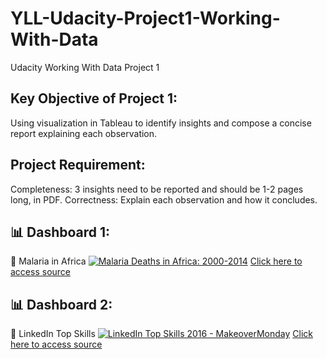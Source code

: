 # YLL-Udacity-Project1-Working-With-Data
Udacity Working With Data Project 1

## Key Objective of Project 1:
Using visualization in Tableau to identify insights and compose a concise report explaining each observation.

## Project Requirement:
Completeness: 3 insights need to be reported and should be 1-2 pages long, in PDF.
Correctness: Explain each observation and how it concludes.

## 📊 Dashboard 1:
📌 Malaria in Africa
<a href='http:&#47;&#47;vizdiff.blogspot.com&#47;2016&#47;08&#47;tweakthursday-dotting-map.html'><img alt='Malaria Deaths in Africa: 2000-2014 ' src='https:&#47;&#47;public.tableau.com&#47;static&#47;images&#47;Ma&#47;MakeoverMonday34Malaria_0&#47;MalariainAfrica&#47;1_rss.png'></a>
<a href="https://public.tableau.com/views/MakeoverMonday34Malaria/MalariainAfrica">Click here to access source</a>


## 📊 Dashboard 2:
📌 LinkedIn Top Skills
<a href='http:&#47;&#47;sirvizalot.blogspot.com&#47;2017&#47;04&#47;how-to-add-highlight-actions-to-enhance.html'><img alt='LinkedIn Top Skills 2016 - MakeoverMonday ' src='https:&#47;&#47;public.tableau.com&#47;static&#47;images&#47;Li&#47;LinkedInTopSkills2016-MakeoverMonday&#47;LinkedInTopSkills2016-MakeoverMonday&#47;1_rss.png'></a>
<a href="https://public.tableau.com/app/profile/matt.chambers/viz/LinkedInTopSkills2016-MakeoverMonday/LinkedInTopSkills2016-MakeoverMonday">Click here to access source</a>
